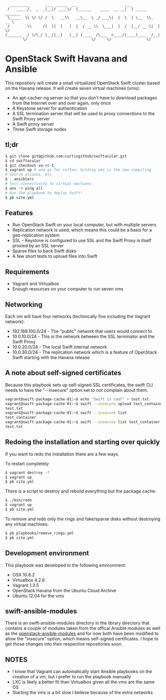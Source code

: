 ```
  _________       .__  _____  __                      .__                
 /   _____/_  _  _|__|/ ____\/  |______    ____  __ __|  | _____ _______ 
 \_____  \\ \/ \/ /  \   __\\   __\__  \ _/ ___\|  |  \  | \__  \\_  __ \
 /        \\     /|  ||  |   |  |  / __ \\  \___|  |  /  |__/ __ \|  | \/
/_______  / \/\_/ |__||__|   |__| (____  /\___  >____/|____(____  /__|   
        \/                             \/     \/                \/       
```

# OpenStack Swift Havana and Ansible

This repository will create a small virtualized OpenStack Swift cluster based on the Havana release. It will create seven virtual machines (vms):

* An apt-cacher-ng server so that you don't have to download packages from the Internet over and over again, only once
* A Keystone server for authentication
* A SSL termination server that will be used to proxy connections to the Swift Proxy server
* A Swift proxy server
* Three Swift storage nodes

## tl;dr

```bash
$ git clone git@github.com:curtisgithub/swiftacular.git
$ cd swiftacular
$ git checkout va-rc-1
$ vagrant up # and go for coffee; bulding vms is the new compiling
# Source aliases, etc
$ . ansiblerc
# Test connectivity to virtual machiens
$ ans -m ping all
# Run the playbook to deploy Swift!
$ pb site.yml
```
## Features

* Run OpenStack Swift on your local computer, but with multiple servers
* Replication network is used, which means this could be a basis for a geo-replication system
* SSL - Keystone is configured to use SSL and the Swift Proxy is itself proxied by an SSL server
* Sparse files to back Swift disks
* A few short tests to upload files into Swift

## Requirements

* Vagrant and Virtualbox
* Enough resources on your computer to run seven vms

## Networking

Each vm will have four networks (techinically five including the Vagrant network):

* 192.168.100.0/24 - The "public" network that users would connect to
* 10.0.10.0/24 - This is the network between the SSL terminator and the Swift Proxy
* 10.0.20.0/24 - The local Swift internal network
* 10.0.30.0/24 - The replication network which is a feature of OpenStack Swift starting with the Havana release

## A note about self-signed certificates

Because this playbook sets up self-signed SSL certificates, the swift CLI needs to have the "--insecure" option set to not complain about them.

```bash
vagrant@swift-package-cache-01:~$ echo "Swift is cool" > test.txt
vagrant@swift-package-cache-01:~$ swift --insecure upload test_container test.txt 
test.txt
vagrant@swift-package-cache-01:~$ swift --insecure list
test_container
vagrant@swift-package-cache-01:~$ swift --insecure list test_container
test.txt
```
## Redoing the installation and starting over quickly

If you want to redo the installation there are a few ways. 

To restart completely:

```bash
$ vagrant destroy -f
$ vagrant up
$ pb site.yml
```

There is a script to destroy and rebuild everything but the package cache:

```bash
$ ./bin/redo
$ vagrant up
$ pb site.yml
```

To remove and redo only the rings and fake/sparse disks without destroying any virtual machines:

```bash
$ pb playbooks/remove_rings.yml
$ pb site.yml
```

## Development environment

This playbook was developed in the following environment:

* OSX 10.8.2
* Virtualbox 4.2.6
* Vagrant 1.3.5
* OpenStack Havana from the Ubuntu Cloud Archive
* Ubuntu 12.04 for the vms

## swift-ansible-modules

There is an swift-ansible-modules directory in the library directory that contains a couple of modules taken from the offical Ansible modules as well as the [openstack-ansible-modules](https://github.com/lorin/openstack-ansible) and for now both have been modified to allow the "insecure" option, which means self-signed certificates. I hope to get those changes into their respective repositories soon.

## NOTES

* I know that Vagrant can automatically start Ansible playbooks on the creation of a vm, but I prefer to run the playbook manually
* LXC is likely a better fit than Virtualbox given all the vms are the same OS
* Starting the vms is a bit slow I believe because of the extra networks


